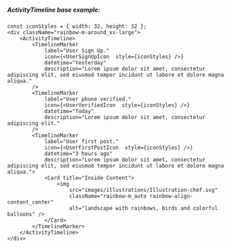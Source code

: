 ##### ActivityTimeline base example:

    const iconStyles = { width: 32, height: 32 };
    <div className="rainbow-m-around_xx-large">
        <ActivityTimeline>
            <TimelineMarker
                label="User Sign Up."
                icon={<UserSignUpIcon  style={iconStyles} />}
                datetime="Yesterday"
                description="Lorem ipsum dolor sit amet, consectetur adipiscing elit, sed eiusmod tempor incidunt ut labore et dolore magna aliqua."
            />
            <TimelineMarker
                label="User phone verified."
                icon={<UserVerifiedIcon  style={iconStyles} />}
                datetime="Today"
                description="Lorem ipsum dolor sit amet, consectetur adipiscing elit."
            />
            <TimelineMarker
                label="User first post."
                icon={<UserFirstPostIcon  style={iconStyles} />}
                datetime="3 hours ago"
                description="Lorem ipsum dolor sit amet, consectetur adipiscing elit, sed eiusmod tempor incidunt ut labore et dolore magna aliqua.">
                <Card title="Inside Content">
                    <img
                        src="images/illustrations/Illustration-chef.svg"
                        className="rainbow-m_auto rainbow-align-content_center"
                        alt="landscape with rainbows, birds and colorful balloons" />
                </Card>
            </TimelineMarker>
        </ActivityTimeline>
    </div>
